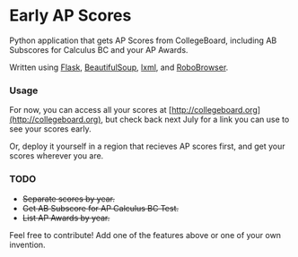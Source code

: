 # Early AP Scores
Python application that gets AP Scores from CollegeBoard, including AB Subscores for Calculus BC and your AP Awards.

Written using [Flask](http://flask.pocoo.org/), [BeautifulSoup](https://www.crummy.com/software/BeautifulSoup/), [lxml](http://lxml.de/), and [RoboBrowser](https://github.com/jmcarp/robobrowser).

### Usage

For now, you can access all your scores at [http://collegeboard.org](http://collegeboard.org), but check back next July for a link you can use to see your scores early.

Or, deploy it yourself in a region that recieves AP scores first, and get your scores wherever you are.

### TODO
- ~~Separate scores by year.~~
- ~~Get AB Subscore for AP Calculus BC Test.~~
- ~~List AP Awards by year.~~

Feel free to contribute! Add one of the features above or one of your own invention. 
